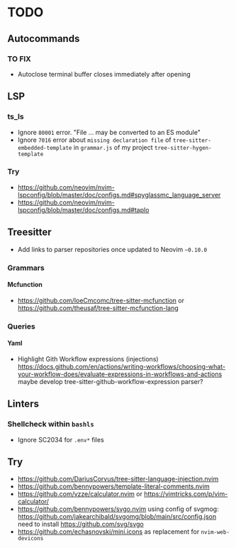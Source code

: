 # TODO

## Autocommands

### TO FIX

- Autoclose terminal buffer closes immediately after opening

## LSP

### ts_ls

- Ignore `80001` error. "File ... may be converted to an ES module"
- Ignore `7016` error about `missing declaration file` of
  `tree-sitter-embedded-template` in `grammar.js` of my project
  `tree-sitter-hygen-template`

### Try

- https://github.com/neovim/nvim-lspconfig/blob/master/doc/configs.md#spyglassmc_language_server
- https://github.com/neovim/nvim-lspconfig/blob/master/doc/configs.md#taplo

## Treesitter

- Add links to parser repositories once updated to Neovim `~0.10.0`

### Grammars

#### Mcfunction

- https://github.com/IoeCmcomc/tree-sitter-mcfunction
  or https://github.com/theusaf/tree-sitter-mcfunction-lang

### Queries

#### Yaml

- Highlight Gith Workflow expressions (injections)
  https://docs.github.com/en/actions/writing-workflows/choosing-what-your-workflow-does/evaluate-expressions-in-workflows-and-actions
  maybe develop tree-sitter-github-workflow-expression parser?

## Linters

### Shellcheck within `bashls`

- Ignore SC2034 for `.env*` files

## Try

- https://github.com/DariusCorvus/tree-sitter-language-injection.nvim
- https://github.com/bennypowers/template-literal-comments.nvim
- https://github.com/vzze/calculator.nvim
  or https://vimtricks.com/p/vim-calculator/
- https://github.com/bennypowers/svgo.nvim
  using config of svgmog: https://github.com/jakearchibald/svgomg/blob/main/src/config.json
  need to install https://github.com/svg/svgo
- https://github.com/echasnovski/mini.icons as replacement for `nvim-web-devicons`
